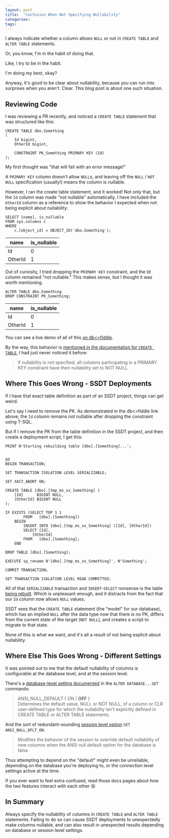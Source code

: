 ```yaml
---
layout: post
title:  "Confusion When Not Specifying Nullability"
categories: 
tags: 
---
```


I always indicate whether a column allows `NULL` or not in `CREATE TABLE` and `ALTER TABLE` statements.

Or, you know, I'm in the habit of doing that.

Like, I try to be in the habit.

I'm doing my best, okay?

Anyway, it's good to be clear about nullability, because you can run into surprises when you aren't.  Clear.  This blog post is about one such situation.

## Reviewing Code

I was reviewing a PR recently, and noticed a `CREATE TABLE` statement that was structured like this:

    CREATE TABLE dbo.Something
    (
        Id bigint,
        OtherId bigint,
        
        CONSTRAINT PK_Something PRIMARY KEY (Id)
    );

My first thought was "that will fail with an error message!"  

A `PRIMARY KEY` column doesn't allow `NULL`s, and leaving off the `NULL` / `NOT NULL` specification (usually!) means the column is nullable.

However, I ran the create table statement, and it worked!  Not only that, but the `Id` column was made "not nullable" automatically.  I have included the `OtherId` column as a reference to show the behavior I expected when not being explicit about nullability:

    SELECT [name], is_nullable
    FROM sys.columns c 
    WHERE 
        c.[object_id] = OBJECT_ID('dbo.Something');

|name|is_nullable|
|----|-----------|
|Id|0|
|OtherId|1|

Out of curiosity, I tried dropping the `PRIMARY KEY` constraint, and the Id column remained "not nullable."  This makes sense, but I thought it was worth mentioning.

    ALTER TABLE dbo.Something
    DROP CONSTRAINT PK_Something;

|name|is_nullable|
|----|-----------|
|Id|0|
|OtherId|1|

You can see a live demo of all of this [on db<>fiddle][2].

By the way, this behavior is [mentioned in the documentation for `CREATE TABLE`][1], I had just never noticed it before:

> If nullability is not specified, all columns participating in a PRIMARY KEY constraint have their nullability set to NOT NULL.

## Where This Goes Wrong - SSDT Deployments

If I have that exact table definition as part of an SSDT project, things can get weird.

Let's say I need to remove the PK.  As demonstrated in the db<>fiddle link above, the `Id` column remains not nullable after dropping the constraint using T-SQL.

But if I remove the PK from the table definition in the SSDT project, and then create a deployment script, I get this:

    PRINT N'Starting rebuilding table [dbo].[Something]...';


    GO
    BEGIN TRANSACTION;

    SET TRANSACTION ISOLATION LEVEL SERIALIZABLE;

    SET XACT_ABORT ON;

    CREATE TABLE [dbo].[tmp_ms_xx_Something] (
        [Id]      BIGINT NULL,
        [OtherId] BIGINT NULL
    );

    IF EXISTS (SELECT TOP 1 1 
            FROM   [dbo].[Something])
        BEGIN
            INSERT INTO [dbo].[tmp_ms_xx_Something] ([Id], [OtherId])
            SELECT [Id],
                [OtherId]
            FROM   [dbo].[Something];
        END

    DROP TABLE [dbo].[Something];

    EXECUTE sp_rename N'[dbo].[tmp_ms_xx_Something]', N'Something';

    COMMIT TRANSACTION;

    SET TRANSACTION ISOLATION LEVEL READ COMMITTED;

All of that `SERIALIZABLE` transaction and `INSERT`-`SELECT` nonsense is the table [being rebuilt][3].  Which is unpleasant enough, and it distracts from the fact that our `Id` column now allows `NULL` values.

SSDT sees that the `CREATE TABLE` statement (the "model" for our database), which has an implied `NULL` after the data type now that there is no PK, differs from the current state of the target (`NOT NULL`), and creates a script to migrate to that state.

None of this is what we want, and it's all a result of not being explicit about nullability.

## Where Else This Goes Wrong - Different Settings

It was pointed out to me that the default nullability of columns is configurable at the database level, and at the session level.

There's a [database-level setting documented][4] in the `ALTER DATABASE...SET` commands:

> ANSI_NULL_DEFAULT { ON | **OFF** }  
> Determines the default value, NULL or NOT NULL, of a column or CLR user-defined type for which the nullability isn't explicitly defined in CREATE TABLE or ALTER TABLE statements.

And the sort of redundant-sounding [session level option][5] `SET ANSI_NULL_DFLT_ON`:

> Modifies the behavior of the session to override default nullability of new columns when the ANSI null default option for the database is false.

Thus attempting to depend on the "default" might even be unreliable, depending on the database you're deploying to, or the connection level settings active at the time.

If you ever want to feel extra confused, read those docs pages about how the two features interact with each other 😵

## In Summary

Always specify the nullability of columns in `CREATE TABLE` and `ALTER TABLE` statements.  Failing to do so can cause SSDT deployments to unexpectedly make columns nullable, and can also result in unexpected results depending on database or session level settings.

[1]: https://docs.microsoft.com/en-us/sql/t-sql/statements/create-table-transact-sql?view=sql-server-ver15#primary-key-constraints
[2]: https://dbfiddle.uk/?rdbms=sqlserver_2019&fiddle=2ab11da3c49afa09e850ad4b3871dd6d
[3]: https://www.joshthecoder.com/2018/08/14/ssdt-problems-table-rebuilds.html
[4]: https://docs.microsoft.com/en-us/sql/t-sql/statements/alter-database-transact-sql-set-options?view=sql-server-ver15
[5]: https://docs.microsoft.com/en-us/sql/t-sql/statements/set-ansi-null-dflt-on-transact-sql?view=sql-server-ver15